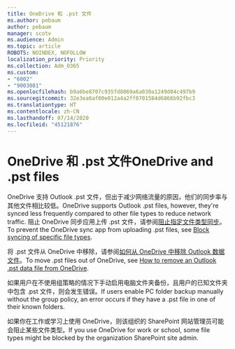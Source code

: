 ```yaml
---
title: OneDrive 和 .pst 文件
ms.author: pebaum
author: pebaum
manager: scotv
ms.audience: Admin
ms.topic: article
ROBOTS: NOINDEX, NOFOLLOW
localization_priority: Priority
ms.collection: Adm_O365
ms.custom:
- "6002"
- "9003081"
ms.openlocfilehash: b9a6be8707c935fd8069a6a030a1249d04c497b9
ms.sourcegitcommit: 32e3ea6af00e012a4a2ff0701584d6866b92fbc3
ms.translationtype: HT
ms.contentlocale: zh-CN
ms.lasthandoff: 07/14/2020
ms.locfileid: "45121876"
---
```

# <a name="onedrive-and-pst-files"></a><span data-ttu-id="6a43f-102">OneDrive 和 .pst 文件</span><span class="sxs-lookup"><span data-stu-id="6a43f-102">OneDrive and .pst files</span></span> 

<span data-ttu-id="6a43f-103">OneDrive 支持 Outlook .pst 文件，但出于减少网络流量的原因，他们的同步率与其他文件相比较低。</span><span class="sxs-lookup"><span data-stu-id="6a43f-103">OneDrive supports Outlook .pst files, however, they're synced less frequently compared to other file types to reduce network traffic.</span></span> <span data-ttu-id="6a43f-104">阻止 OneDrive 同步应用上传 .pst 文件，请参阅[阻止指定文件类型同步](https://docs.microsoft.com/onedrive/block-file-types)。</span><span class="sxs-lookup"><span data-stu-id="6a43f-104">To prevent the OneDrive sync app from uploading .pst files, see [Block syncing of specific file types](https://docs.microsoft.com/onedrive/block-file-types).</span></span> 

<span data-ttu-id="6a43f-105">将 .pst 文件从 OneDrive 中移除，请参阅[如何从 OneDrive 中移除 Outlook 数据文件](https://support.microsoft.com/office/how-to-remove-an-outlook-pst-data-file-from-onedrive-b6b9e522-59bd-40f7-949f-168d0aa9b38e)。</span><span class="sxs-lookup"><span data-stu-id="6a43f-105">To move .pst files out of OneDrive, see [How to remove an Outlook .pst data file from OneDrive](https://support.microsoft.com/office/how-to-remove-an-outlook-pst-data-file-from-onedrive-b6b9e522-59bd-40f7-949f-168d0aa9b38e).</span></span> 

<span data-ttu-id="6a43f-106">如果用户在不使用组策略的情况下手动启用电脑文件夹备份，且用户的已知文件夹中包含 .pst 文件，则会发生错误。</span><span class="sxs-lookup"><span data-stu-id="6a43f-106">If users enable PC folder backup manually without the group policy, an error occurs if they have a .pst file in one of their known folders.</span></span>

<span data-ttu-id="6a43f-107">如果你在工作或学习上使用 OneDrive，则该组织的 SharePoint 网站管理员可能会阻止某些文件类型。</span><span class="sxs-lookup"><span data-stu-id="6a43f-107">If you use OneDrive for work or school, some file types might be blocked by the organization SharePoint site admin.</span></span>